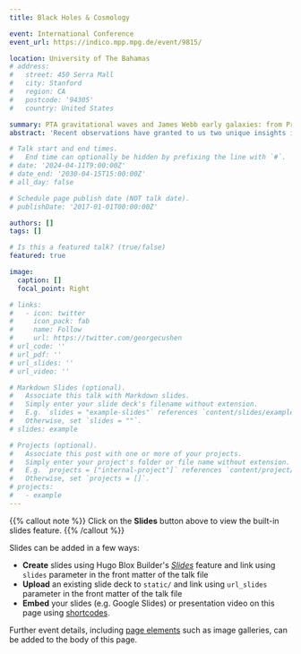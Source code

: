 ```yaml
---
title: Black Holes & Cosmology

event: International Conference
event_url: https://indico.mpp.mpg.de/event/9815/

location: University of The Bahamas
# address:
#   street: 450 Serra Mall
#   city: Stanford
#   region: CA
#   postcode: '94305'
#   country: United States

summary: PTA gravitational waves and James Webb early galaxies: from Primordial Black Holes to Axion Clusters
abstract: 'Recent observations have granted to us two unique insights into the early universe: the presence of a low-frequency stochastic gravitational wave background detected by the NANOGrav and Pulsar Timing Array (PTA) experiments and the emergence of unusually massive galaxy candidates at high redshifts reported by the James Webb Space Telescope (JWST). In this talk, I will consider the possibility that both observations have a common origin. First, I will scrutinize primordial black holes (PBHs) in the mass range between $10^6$ and $10^13$ solar masses. While superheavy PBHs act as seeds of accelerated galaxy formation capable of explaining the JWST extreme galaxies, they can also form binary mergers that source gravitational waves which can be potentially identified as the PTA signal. The analysis is performed taking into account the constraints on the relevant region of the PBH parameter space including the novel bound imposed by the so-called Ultraviolet Luminosity Function (UV LF) of galaxies observed by the Hubble Space Telescope. Then, I will discuss minicluster seeds in the initial axion density field due to the decay of the axion string network in the post-inflationary scenario. For axions heavier than $10^{−25}$ eV, the resulting clusters have a significant impact on large-scale structure, which is also strictly constrained by the UV LF.'

# Talk start and end times.
#   End time can optionally be hidden by prefixing the line with `#`.
# date: '2024-04-11T9:00:00Z'
# date_end: '2030-04-15T15:00:00Z'
# all_day: false

# Schedule page publish date (NOT talk date).
# publishDate: '2017-01-01T00:00:00Z'

authors: []
tags: []

# Is this a featured talk? (true/false)
featured: true

image:
  caption: []
  focal_point: Right

# links:
#   - icon: twitter
#     icon_pack: fab
#     name: Follow
#     url: https://twitter.com/georgecushen
# url_code: ''
# url_pdf: ''
# url_slides: ''
# url_video: ''

# Markdown Slides (optional).
#   Associate this talk with Markdown slides.
#   Simply enter your slide deck's filename without extension.
#   E.g. `slides = "example-slides"` references `content/slides/example-slides.md`.
#   Otherwise, set `slides = ""`.
# slides: example

# Projects (optional).
#   Associate this post with one or more of your projects.
#   Simply enter your project's folder or file name without extension.
#   E.g. `projects = ["internal-project"]` references `content/project/deep-learning/index.md`.
#   Otherwise, set `projects = []`.
# projects:
#   - example
---
```


{{% callout note %}}
Click on the **Slides** button above to view the built-in slides feature.
{{% /callout %}}

Slides can be added in a few ways:

- **Create** slides using Hugo Blox Builder's [_Slides_](https://docs.hugoblox.com/reference/content-types/) feature and link using `slides` parameter in the front matter of the talk file
- **Upload** an existing slide deck to `static/` and link using `url_slides` parameter in the front matter of the talk file
- **Embed** your slides (e.g. Google Slides) or presentation video on this page using [shortcodes](https://docs.hugoblox.com/reference/markdown/).

Further event details, including [page elements](https://docs.hugoblox.com/reference/markdown/) such as image galleries, can be added to the body of this page.
